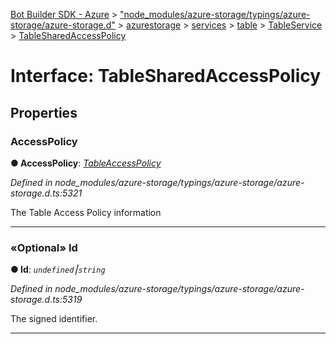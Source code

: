 [Bot Builder SDK - Azure](../README.md) > ["node_modules/azure-storage/typings/azure-storage/azure-storage.d"](../modules/_node_modules_azure_storage_typings_azure_storage_azure_storage_d_.md) > [azurestorage](../modules/_node_modules_azure_storage_typings_azure_storage_azure_storage_d_.azurestorage.md) > [services](../modules/_node_modules_azure_storage_typings_azure_storage_azure_storage_d_.azurestorage.services.md) > [table](../modules/_node_modules_azure_storage_typings_azure_storage_azure_storage_d_.azurestorage.services.table.md) > [TableService](../modules/_node_modules_azure_storage_typings_azure_storage_azure_storage_d_.azurestorage.services.table.tableservice.md) > [TableSharedAccessPolicy](../interfaces/_node_modules_azure_storage_typings_azure_storage_azure_storage_d_.azurestorage.services.table.tableservice.tablesharedaccesspolicy.md)



# Interface: TableSharedAccessPolicy


## Properties
<a id="accesspolicy"></a>

###  AccessPolicy

**●  AccessPolicy**:  *[TableAccessPolicy](_node_modules_azure_storage_typings_azure_storage_azure_storage_d_.azurestorage.services.table.tableservice.tableaccesspolicy.md)* 

*Defined in node_modules/azure-storage/typings/azure-storage/azure-storage.d.ts:5321*



The Table Access Policy information




___

<a id="id"></a>

### «Optional» Id

**●  Id**:  *`undefined`⎮`string`* 

*Defined in node_modules/azure-storage/typings/azure-storage/azure-storage.d.ts:5319*



The signed identifier.




___


